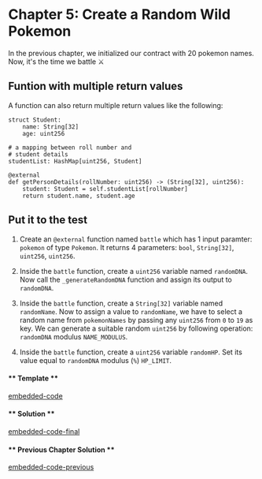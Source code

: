 # Chapter 5: Create a Random Wild Pokemon

In the previous chapter, we initialized our contract with 20 pokemon names. Now, it's the time we battle ⚔️

## Funtion with multiple return values

A function can also return multiple return values like the following:

```vyper
struct Student:
    name: String[32]
    age: uint256

# a mapping between roll number and
# student details
studentList: HashMap[uint256, Student]

@external
def getPersonDetails(rollNumber: uint256) -> (String[32], uint256):
    student: Student = self.studentList[rollNumber]
    return student.name, student.age
```

## Put it to the test

1. Create an `@external` function named `battle` which has 1 input paramter: `pokemon` of type `Pokemon`. It returns 4 parameters: `bool`, `String[32]`, `uint256`, `uint256`.

2. Inside the `battle` function, create a `uint256` variable named `randomDNA`. Now call the `_generateRandomDNA` function and assign its output to `randomDNA`.

3. Inside the `battle` function, create a `String[32]` variable named `randomName`. Now to assign a value to `randomName`, we have to select a random name from `pokemonNames` by passing any `uint256` from `0` to `19` as key. We can generate a suitable random `uint256` by following operation: `randomDNA` modulus `NAME_MODULUS`.

4. Inside the `battle` function, create a `uint256` variable `randomHP`. Set its value equal to `randomDNA` modulus (`%`) `HP_LIMIT`.

<!-- tabs:start -->

#### ** Template **

[embedded-code](../assets/2/2.1-template-code.vy ':include :type=code embed-template')

#### ** Solution **

[embedded-code-final](../assets/2/2.1-finished-code.vy ':include :type=code embed-final')

#### ** Previous Chapter Solution **

[embedded-code-previous](../assets/2/2.0-finished-code.vy ':include :type=code embed-previous')

<!-- tabs:end -->
